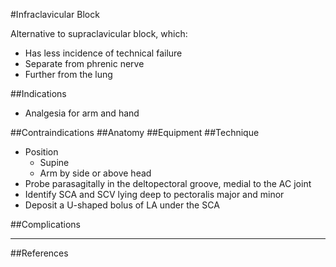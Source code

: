 #Infraclavicular Block

Alternative to supraclavicular block, which:
* Has less incidence of technical failure
* Separate from phrenic nerve
* Further from the lung

##Indications
* Analgesia for arm and hand

##Contraindications
##Anatomy
##Equipment
##Technique
* Position
	* Supine
	* Arm by side or above head
* Probe parasagitally in the deltopectoral groove, medial to the AC joint
* Identify SCA and SCV lying deep to pectoralis major and minor
* Deposit a U-shaped bolus of LA under the SCA

##Complications

---
##References
